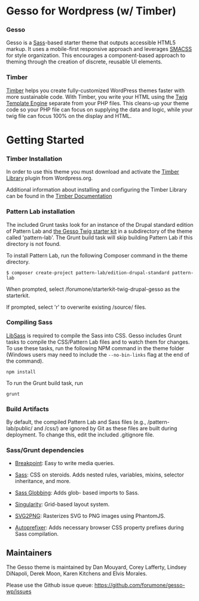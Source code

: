 # Gesso for Wordpress (w/ Timber)

### Gesso
Gesso is a [Sass](http://sass-lang.com/)-based starter theme that outputs
accessible HTML5 markup. It uses a mobile-first responsive approach and
leverages [SMACSS](https://smacss.com/) for style organization. This
encourages a component-based approach to theming through the creation of
discrete, reusable UI elements.

### Timber
[Timber](https://upstatement.com/timber/) helps you create fully-customized WordPress themes faster with more sustainable code. With Timber, you write your HTML using the [Twig Template Engine](http://twig.sensiolabs.org/doc/templates.html) separate from your PHP files. This cleans-up your theme code so your PHP file can focus on supplying the data and logic, while your twig file can focus 100% on the display and HTML.

# Getting Started

### Timber Installation
In order to use this theme you must download and activate the [Timber Library](http://wordpress.org/plugins/timber-library/) plugin from Wordpress.org.

Additional information about installing and configuring the Timber Library can be found in the [Timber Documentation](http://timber.github.io/timber/#installation)

### Pattern Lab installation

The included Grunt tasks look for an instance of the Drupal standard edition of
Pattern Lab and [the Gesso Twig starter kit](https://github.com/forumone/starterkit-twig-drupal-gesso)
in a subdirectory of the theme called 'pattern-lab'.  The Grunt build task will
skip building Pattern Lab if this directory is not found.

To install Pattern Lab, run the following Composer command in
the theme directory.

```
$ composer create-project pattern-lab/edition-drupal-standard pattern-lab
```

When prompted, select /forumone/starterkit-twig-drupal-gesso as the starterkit.

If prompted, select 'r' to overwrite existing /source/ files.


### Compiling Sass

[LibSass](http://sass-lang.com/libsass) is required to compile the Sass into
CSS. Gesso includes Grunt tasks to compile the CSS/Pattern Lab files and to
watch them for changes.  To use these tasks, run the following NPM command in
the theme folder (Windows users may need to include the `--no-bin-links` flag at
the end of the command).

```
npm install
```

To run the Grunt build task, run

```
grunt
```


### Build Artifacts

By default, the compiled Pattern Lab and Sass files (e.g., /pattern-lab/public/
and /css/) are ignored by Git as these files are built during deployment.
To change this, edit the included .gitignore file.


### Sass/Grunt dependencies

* [Breakpoint](http://breakpoint-sass.com): Easy to write media queries.

* [Sass](http://sass-lang.com): CSS on steroids. Adds nested rules, variables,
mixins, selector inheritance, and more.

* [Sass Globbing](https://github.com/DennisBecker/grunt-sass-globbing): Adds glob-
based imports to Sass.

* [Singularity](http://singularity.gs): Grid-based layout system.

* [SVG2PNG](https://github.com/dbushell/grunt-svg2png): Rasterizes SVG to PNG images using PhantomJS.

* [Autoprefixer](https://github.com/postcss/autoprefixer): Adds necessary browser CSS property prefixes during Sass compilation.


## Maintainers

The Gesso theme is maintained by Dan Mouyard, Corey Lafferty, Lindsey DiNapoli, Derek Moon, Karen Kitchens and Elvis Morales.

Please use the Github issue queue: https://github.com/forumone/gesso-wp/issues
